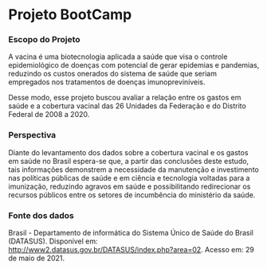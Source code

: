 
# Projeto BootCamp



### Escopo do Projeto

A vacina é uma biotecnologia aplicada a saúde que visa o controle epidemiológico de doenças com potencial de gerar epidemias e pandemias, reduzindo os custos onerados do sistema de saúde que seriam empregados nos tratamentos de doenças imunopreviníveis. 

Desse modo, esse projeto buscou avaliar a relação entre os gastos em saúde e a cobertura vacinal das 26 Unidades da Federação e do Distrito Federal de 2008 a 2020.

### Perspectiva

Diante do levantamento dos dados sobre a cobertura vacinal e os gastos em saúde no Brasil espera-se que, a partir das conclusões deste estudo, tais informações demonstrem a necessidade da manutenção e investimento nas políticas públicas de saúde e em ciência e tecnologia voltadas para a imunização, reduzindo agravos em saúde e possibilitando redirecionar os recursos públicos entre os setores de incumbência do ministério da saúde.

### Fonte dos dados

Brasil - Departamento de informática do Sistema Único de Saúde do Brasil (DATASUS). 
Disponível em: http://www2.datasus.gov.br/DATASUS/index.php?area=02. Acesso em: 29 de maio de 2021.


